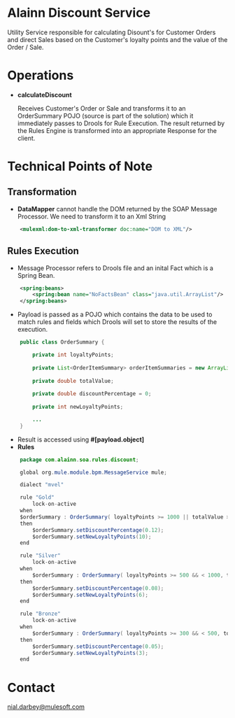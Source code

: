 # Alainn Discount Service
Utility Service responsible for calculating Disount's for Customer Orders and direct Sales based on the Customer's loyalty points and the value of the Order / Sale.

# Operations

* **calculateDiscount**

  Receives Customer's Order or Sale and transforms it to an OrderSummary POJO (source is part of the solution) which it immediately passes to Drools for Rule Execution. The result returned by the Rules Engine is transformed into an appropriate Response for the client.

# Technical Points of Note

## Transformation
* **DataMapper** cannot handle the DOM returned by the SOAP Message Processor. We need to transform it to an Xml String
````xml
	<mulexml:dom-to-xml-transformer doc:name="DOM to XML"/>
````

## Rules Execution
* Message Processor refers to Drools file and an inital Fact which is a Spring Bean.
````xml
	<spring:beans>
        <spring:bean name="NoFactsBean" class="java.util.ArrayList"/>
    </spring:beans>
````
* Payload is passed as a POJO which contains the data to be used to match rules and fields which Drools will set to store the results of the execution.
````java
	public class OrderSummary {

		private int loyaltyPoints;
		
		private List<OrderItemSummary> orderItemSummaries = new ArrayList<OrderItemSummary>();
		
		private double totalValue;
		
		private double discountPercentage = 0;
		
		private int newLoyaltyPoints;

		...
	}
````

* Result is accessed using **#[payload.object]**
* **Rules**
````java
	package com.alainn.soa.rules.discount;

	global org.mule.module.bpm.MessageService mule;

	dialect "mvel"

	rule "Gold"
	    lock-on-active
	when
	$orderSummary : OrderSummary( loyaltyPoints >= 1000 || totalValue >= 150 )
	then
		$orderSummary.setDiscountPercentage(0.12);
		$orderSummary.setNewLoyaltyPoints(10);
	end

	rule "Silver"
	    lock-on-active
	when
		$orderSummary : OrderSummary( loyaltyPoints >= 500 && < 1000, totalValue >= 100 )
	then
		$orderSummary.setDiscountPercentage(0.08);
		$orderSummary.setNewLoyaltyPoints(6);
	end

	rule "Bronze"
	    lock-on-active
	when
		$orderSummary : OrderSummary( loyaltyPoints >= 300 && < 500, totalValue >= 80  )
	then
		$orderSummary.setDiscountPercentage(0.05);
		$orderSummary.setNewLoyaltyPoints(3);
	end
````

# Contact
nial.darbey@mulesoft.com